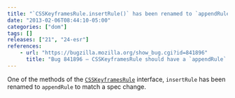 ```yaml
---
title: "`CSSKeyframesRule.insertRule()` has been renamed to `appendRule()`"
date: "2013-02-06T08:44:10-05:00"
categories: ["dom"]
tags: []
releases: ["21", "24-esr"]
references:
    - url: "https://bugzilla.mozilla.org/show_bug.cgi?id=841896"
      title: "Bug 841896 – CSSKeyframesRule should have a `appendRule` method, not `insertRule`"
---
```

One of the methods of the [`CSSKeyframesRule`](https://developer.mozilla.org/docs/Web/API/CSSKeyframesRule) interface, `insertRule` has been renamed to `appendRule` to match a spec change.
